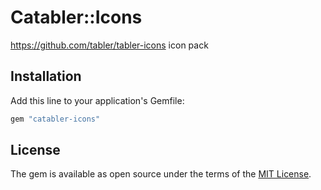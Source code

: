 # Catabler::Icons
https://github.com/tabler/tabler-icons icon pack

## Installation
Add this line to your application's Gemfile:

```ruby
gem "catabler-icons"
```

## License
The gem is available as open source under the terms of the [MIT License](https://opensource.org/licenses/MIT).
